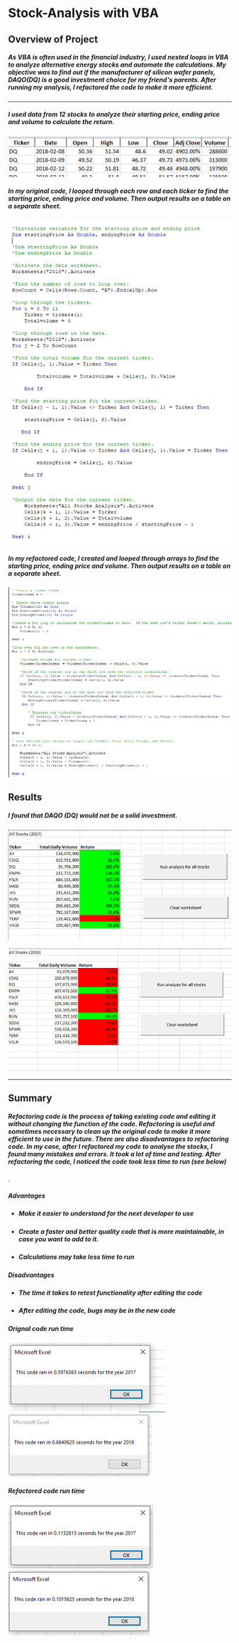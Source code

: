 # **Stock-Analysis with VBA**

## **Overview of Project**

##### As VBA is often used in the financial industry, I used nested loops in VBA to analyze alternative energy stocks and automate the calculations. My objective was to find out if the manufacturer of silicon wafer panels, DAQO(DQ) is a good investment choice for my friend's parents. After running my analysis, I refactored the code to make it more efficient. 
---

##### I used data from  12 stocks to analyze their starting price, ending price and volume to calculate the return. 
![alt text](stockdata.PNG)


##### In my original code, I looped through each row and each ticker to find the starting price, ending price and volume. Then output results on a table on a separate sheet.  
![alt text](StockDataCode.PNG)

##### In my refactored code, I created and looped through arrays to find the starting price, ending price and volume. Then output results on a table on a separate sheet.  
![alt text](Coderefactured.PNG) 

## **Results**

##### I found that DAQO (DQ) would not be a solid investment. 

![alt text](VBA_Challenge_2017.PNG)

![alt text](VBA_Challenge_2018.PNG)

---
## **Summary**

##### Refactoring code is the process of taking existing code and editing it without changing the function of the code.  Refactoring is useful and sometimes necessary to clean up the original code to make it more efficient to use in the future.   There are also disadvantages to refactoring code. In my case, after I refactored my code to analyse the stocks, I found many mistakes and errors.  It took a lot of time and testing. After refactoring the code, I noticed the code took less time to run (see below)
.  
##### **Advantages**
- ##### Make it easier to understand for the next developer to use
- ##### Create a faster and better quality code that is more maintainable, in case you want to add to it. 
- ##### Calculations may take less time to run 
 
##### **Disadvantages**
- ##### The time it takes to retest functionality after editing the code
- ##### After editing the code, bugs may be in the new code

##### **Orignal code run time**
![alt text](2017originalcodetimenew.PNG)   ![alt text](2018originalruntimenew.PNG)

##### **Refactored code run time**
![alt text](2017runtimerefactored.PNG)  ![alt text](2018runtimerefactored.PNG) 
